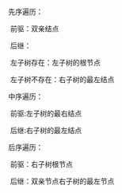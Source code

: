 先序遍历：

​	前驱：双亲结点

​	后继：

​		左子树存在：左子树的根节点

​		左子树不存在：右子树的最左结点

中序遍历：

​	前驱:左子树的最右结点

​	后继:右子树的最左结点

后序遍历：

​	前驱：右子树根节点

​	后继：双亲节点右子树的最左节点